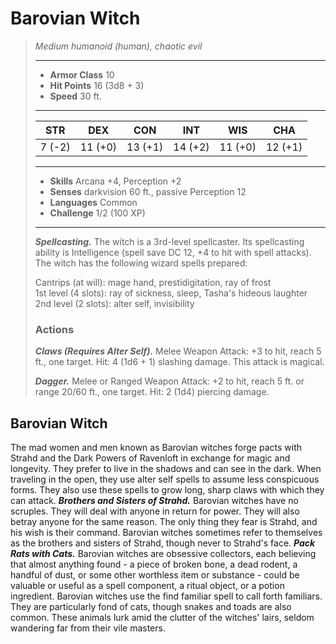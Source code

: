 # Barovian Witch
>*Medium humanoid (human), chaotic evil*
>___
>- **Armor Class** 10
>- **Hit Points** 16 (3d8 + 3)
>- **Speed** 30 ft.
>___
>|STR|DEX|CON|INT|WIS|CHA|
>|:---:|:---:|:---:|:---:|:---:|:---:|
>|7 (-2)|11 (+0)|13 (+1)|14 (+2)|11 (+0)|12 (+1)|
>___
>- **Skills** Arcana +4, Perception +2
>- **Senses** darkvision 60 ft., passive Perception 12
>- **Languages** Common
>- **Challenge** 1/2 (100 XP)
>___
>***Spellcasting.*** The witch is a 3rd-level spellcaster. Its spellcasting ability is Intelligence (spell save DC 12, +4 to hit with spell attacks). The witch has the following wizard spells prepared:  
>
>Cantrips (at will): mage hand, prestidigitation, ray of frost  
>1st level (4 slots): ray of sickness, sleep, Tasha's hideous laughter  
>2nd level (2 slots): alter self, invisibility  
>
>### Actions
>***Claws (Requires Alter Self).*** Melee Weapon Attack: +3 to hit, reach 5 ft., one target. Hit: 4 (1d6 + 1) slashing damage. This attack is magical.  
>
>***Dagger.*** Melee  or Ranged Weapon Attack: +2 to hit, reach 5 ft. or range 20/60 ft., one target. Hit: 2 (1d4) piercing damage.
## Barovian Witch
The mad women and men known as Barovian witches forge pacts with Strahd and the Dark Powers of Ravenloft in exchange for magic and longevity. They prefer to live in the shadows and can see in the dark. When traveling in the open, they use alter self spells to assume less conspicuous forms. They also use these spells to grow long, sharp claws with which they can attack.
***Brothers and Sisters of Strahd.*** Barovian witches have no scruples. They will deal with anyone in return for power. They will also betray anyone for the same reason. The only thing they fear is Strahd, and his wish is their command. Barovian witches sometimes refer to themselves as the brothers and sisters of Strahd, though never to Strahd's face.
***Pack Rats with Cats.***  Barovian witches are obsessive collectors, each believing that almost anything found - a piece of broken bone, a dead rodent, a handful of dust, or some other worthless item or substance - could be valuable or useful as a spell component, a ritual object, or a potion ingredient.
Barovian witches use the find familiar spell to call forth familiars. They are particularly fond of cats, though snakes and toads are also common. These animals lurk amid the clutter of the witches' lairs, seldom wandering far from their vile masters.